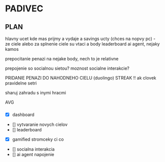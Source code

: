 # PADIVEC

## PLAN

hlavny ucet kde mas prijmy a vydaje
a savings ucty (chces na nopvy pc) - ze ciele
alebo za splnenie ciele su vtaci a body
leaderboard
ai agent, nejaky kamos

prepocitanie penazi na nejake body, nech to je relativne

prepojenie so socialnou sietou?
moznost socialne interakcie?

PRIDANIE PENAZI DO NAHODNEHO CIELU
(duolingo) STREAK !! ak clovek pravidelne setri

sharuj zahradu s inymi hracmi

AVG

###

- [x] dashboard
- [] vytvaranie novych cielov
- [] leaderboard
- [x] gamified stromceky ci co
- [] socialna interakcia
- [] ai agent napojenie
